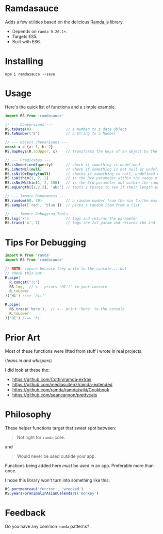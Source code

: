 # Ramdasauce

Adds a few utilities based on the delicious [Ramda.js](http://ramdajs.com/) library.

* Depends on `ramda 0.20.1+`.
* Targets ES5.
* Built with ES6.


# Installing

`npm i ramdasauce --save`


# Usage

Here's the quick list of functions and a simple example.

```js
import RS from 'ramdasauce'

// --- Conversions ---
RS.toDate(0)                // a Number to a date Object
RS.toNumber('5')            // a String to a Number

// --- Object Shenanigans ---
const x = {a: 1, b: 2}
RS.mapKeys(R.toUpper, x)    // transforms the keys of an object by the function

// --- Predicates ---
RS.isUndefined(qwerty)      // check if something is undefined
RS.isNotNil(null)           // check if something is not null or undefined
RS.isNilOrEmpty(null)       // checks if something is null, undefined or R.isEmpty
RS.isWithin(1, 2, 2)        // is the 3rd parameter within the range of 1st through 2nd?
RS.isNotWithin(1, 2, 100)   // is the 3rd parameter not within the range of 1st through 2nd?
RS.eqLength([1,2,3], 'abc') // tests 2 things to see if their length properties are the same

// --- Impure Randomness ---
RS.random(68, 70)           // a random number from the min to the max included
RS.sample(['red', 'blue'])  // picks a random item from a list

// --- Impure Debugging Tools ---
RS.log('x')                 // logs and returns the parameter
RS.trace('x', 1)            // logs the 1st param and returns the 2nd
```

# Tips For Debugging
```js
import R from 'ramda'
import RS from 'ramdasauce'

// NOTE: impure because they write to the console... but
// check this out:
R.pipe(
  R.concat('!!')
  RS.log,  // <-- prints 'HI!!' to your console
  R.toLower
)('HI') //=> 'hi!!'

R.pipe(
  RS.trace('here'),  // <-- print 'here' to the console
  R.toLower
)('HI') //=> 'hi'
```

# Prior Art

Most of these functions were lifted from stuff I wrote in real projects.

(*leans in and whispers*)

I did look at these tho:

* https://github.com/Cottin/ramda-extras
* https://github.com/mediasuitenz/ramda-extended
* https://github.com/ramda/ramda/wiki/Cookbook
* https://github.com/seancannon/prettycats


# Philosophy

These helper functions target that sweet spot between:

> Not right for `ramda` core.

and

> Would never be used outside your app.

Functions being added here *must* be used in an app.  Preferable more than once.

I hope this library won't turn into something like this:

```js
RS.portmanteau('functor', 'wrecked')
RS.yearsForAnimalInAsianCalendars('monkey')
```


# Feedback

Do you have any common `ramda` patterns?

